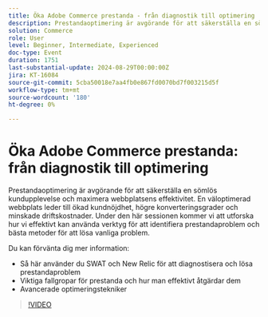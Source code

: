 ```yaml
---
title: Öka Adobe Commerce prestanda - från diagnostik till optimering
description: Prestandaoptimering är avgörande för att säkerställa en sömlös kundupplevelse och maximera webbplatsens effektivitet. En väloptimerad webbplats leder till ökad kundnöjdhet, högre konverteringsgrader och minskade driftskostnader. Under den här sessionen kommer vi att utforska hur vi effektivt kan använda verktyg för att identifiera prestandaproblem och bästa metoder för att lösa vanliga problem. Lär dig hur du använder SWAT och New Relic för att diagnostisera och lösa prestandaproblem. Viktiga prestandaproblem och hur du åtgärdar dem effektivt Avancerade optimeringstekniker
solution: Commerce
role: User
level: Beginner, Intermediate, Experienced
doc-type: Event
duration: 1751
last-substantial-update: 2024-08-29T00:00:00Z
jira: KT-16084
source-git-commit: 5cba50018e7aa4fb0e867fd0070bd7f003215d5f
workflow-type: tm+mt
source-wordcount: '180'
ht-degree: 0%

---
```



# Öka Adobe Commerce prestanda: från diagnostik till optimering

Prestandaoptimering är avgörande för att säkerställa en sömlös kundupplevelse och maximera webbplatsens effektivitet. En väloptimerad webbplats leder till ökad kundnöjdhet, högre konverteringsgrader och minskade driftskostnader. Under den här sessionen kommer vi att utforska hur vi effektivt kan använda verktyg för att identifiera prestandaproblem och bästa metoder för att lösa vanliga problem.

Du kan förvänta dig mer information:

* Så här använder du SWAT och New Relic för att diagnostisera och lösa prestandaproblem
* Viktiga fallgropar för prestanda och hur man effektivt åtgärdar dem
* Avancerade optimeringstekniker

>[!VIDEO](https://video.tv.adobe.com/v/3433148/?learn=on)
